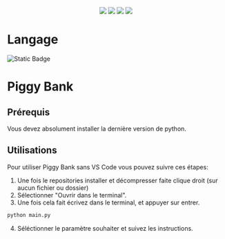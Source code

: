<div align="center">
  <a href="#"><img src="https://img.shields.io/github/followers/papillonlut?label=Followers&style=flat&link=%23"/></a>
  <a href="https://www.buymeacoffee.com/papillonlut"><img src="https://img.shields.io/badge/%E3%85%A4-Buy_Me_Coffee-yellow?logo=buymeacoffee&link=https%3A%2F%2Fwww.buymeacoffee.com%2Fpapillonlut"/></a>
  <a href="#"><img src="https://img.shields.io/github/stars/papillonlut/QRCode?style=flat&label=%E2%AD%90%20Stars&color=yellow&link=%23"/></a>
  <a href="#"><img src="https://img.shields.io/badge/Made_with-%F0%9F%92%96-black?labelColor=%23ff007f&link=%23"/></a>
</div>

# Langage
<div align="left">
  <img alt="Static Badge" src="https://img.shields.io/badge/Python-blue?style=flat&logo=python&logoColor=yellow">
</div>

# Piggy Bank<br>
## Prérequis<br>
Vous devez absolument installer la dernière version de python.<br>
## Utilisations<br>
Pour utiliser Piggy Bank sans VS Code vous pouvez suivre ces étapes:
1. Une fois le repositories installer et décompresser faite clique droit (sur aucun fichier ou dossier)
2. Sélectionner "Ouvrir dans le terminal".
3. Une fois cela fait écrivez dans le terminal, et appuyer sur entrer.
```bash
python main.py
```
4. Séléctionner le paramètre souhaiter et suivez les instructions.